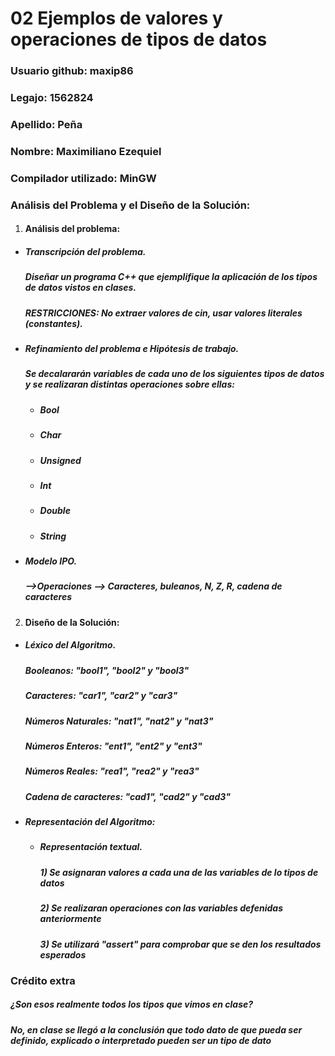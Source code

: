 # 02 Ejemplos de valores y operaciones de tipos de datos

### Usuario github: maxip86
### Legajo: 1562824
### Apellido: Peña
### Nombre: Maximiliano Ezequiel
### Compilador utilizado: MinGW

### Análisis del Problema y el Diseño de la Solución:
1. #### Análisis del problema:
  - ##### Transcripción del problema. 
    ##### *Diseñar un programa C++ que ejemplifique la aplicación de los tipos de datos vistos en clases.*
    ##### *RESTRICCIONES: No extraer valores de cin, usar valores literales (constantes).*

    

  - ##### Refinamiento del problema e Hipótesis de trabajo. 
      ##### *Se decalararán variables de cada uno de los siguientes tipos de datos y se realizaran distintas operaciones sobre ellas:*
      - ##### *Bool*
      - ##### *Char*
      - ##### *Unsigned*
      - ##### *Int*
      - ##### *Double*
      - ##### *String*

  - ##### Modelo IPO. 
    ##### *-->Operaciones --> Caracteres, buleanos, N, Z, R, cadena de caracteres*

2. #### Diseño de la Solución:
  - ##### Léxico del Algoritmo. 
    ##### *Booleanos: "bool1", "bool2" y "bool3"*
    ##### *Caracteres: "car1", "car2" y "car3"*
    ##### *Números Naturales: "nat1", "nat2" y "nat3"*
    ##### *Números Enteros: "ent1", "ent2" y "ent3"*
    ##### *Números Reales: "rea1", "rea2" y "rea3"*
    ##### *Cadena de caracteres: "cad1", "cad2" y "cad3"*

  - ##### Representación del Algoritmo:
    
    - ##### Representación textual. 
      ##### *1) Se asignaran valores a cada una de las variables de lo tipos de datos*
      ##### *2)  Se realizaran operaciones con las variables defenidas anteriormente*
      ##### *3)  Se utilizará "assert" para comprobar que se den los resultados esperados*

   

### Crédito extra

   ##### ¿Son esos realmente todos los tipos que vimos en clase? 
   ##### *No, en clase se llegó a la conclusión que todo dato de que pueda ser definido, explicado o interpretado pueden ser un tipo de dato*
